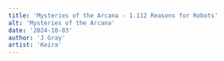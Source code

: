 ```yaml
---
title: 'Mysteries of the Arcana - 1.112 Reasons for Robots'
alt: 'Mysteries of the Arcana'
date: '2024-10-03'
author: 'J Gray'
artist: 'Keira'
---
```

